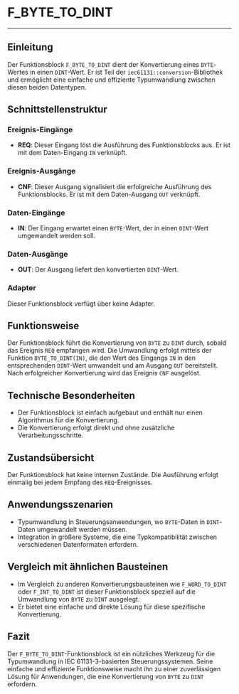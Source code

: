 # F_BYTE_TO_DINT

* * * * * * * * * *
## Einleitung
Der Funktionsblock `F_BYTE_TO_DINT` dient der Konvertierung eines `BYTE`-Wertes in einen `DINT`-Wert. Er ist Teil der `iec61131::conversion`-Bibliothek und ermöglicht eine einfache und effiziente Typumwandlung zwischen diesen beiden Datentypen.

## Schnittstellenstruktur
### **Ereignis-Eingänge**
- **REQ**: Dieser Eingang löst die Ausführung des Funktionsblocks aus. Er ist mit dem Daten-Eingang `IN` verknüpft.

### **Ereignis-Ausgänge**
- **CNF**: Dieser Ausgang signalisiert die erfolgreiche Ausführung des Funktionsblocks. Er ist mit dem Daten-Ausgang `OUT` verknüpft.

### **Daten-Eingänge**
- **IN**: Der Eingang erwartet einen `BYTE`-Wert, der in einen `DINT`-Wert umgewandelt werden soll.

### **Daten-Ausgänge**
- **OUT**: Der Ausgang liefert den konvertierten `DINT`-Wert.

### **Adapter**
Dieser Funktionsblock verfügt über keine Adapter.

## Funktionsweise
Der Funktionsblock führt die Konvertierung von `BYTE` zu `DINT` durch, sobald das Ereignis `REQ` empfangen wird. Die Umwandlung erfolgt mittels der Funktion `BYTE_TO_DINT(IN)`, die den Wert des Eingangs `IN` in den entsprechenden `DINT`-Wert umwandelt und am Ausgang `OUT` bereitstellt. Nach erfolgreicher Konvertierung wird das Ereignis `CNF` ausgelöst.

## Technische Besonderheiten
- Der Funktionsblock ist einfach aufgebaut und enthält nur einen Algorithmus für die Konvertierung.
- Die Konvertierung erfolgt direkt und ohne zusätzliche Verarbeitungsschritte.

## Zustandsübersicht
Der Funktionsblock hat keine internen Zustände. Die Ausführung erfolgt einmalig bei jedem Empfang des `REQ`-Ereignisses.

## Anwendungsszenarien
- Typumwandlung in Steuerungsanwendungen, wo `BYTE`-Daten in `DINT`-Daten umgewandelt werden müssen.
- Integration in größere Systeme, die eine Typkompatibilität zwischen verschiedenen Datenformaten erfordern.

## Vergleich mit ähnlichen Bausteinen
- Im Vergleich zu anderen Konvertierungsbausteinen wie `F_WORD_TO_DINT` oder `F_INT_TO_DINT` ist dieser Funktionsblock speziell auf die Umwandlung von `BYTE` zu `DINT` ausgelegt.
- Er bietet eine einfache und direkte Lösung für diese spezifische Konvertierung.

## Fazit
Der `F_BYTE_TO_DINT`-Funktionsblock ist ein nützliches Werkzeug für die Typumwandlung in IEC 61131-3-basierten Steuerungssystemen. Seine einfache und effiziente Funktionsweise macht ihn zu einer zuverlässigen Lösung für Anwendungen, die eine Konvertierung von `BYTE` zu `DINT` erfordern.